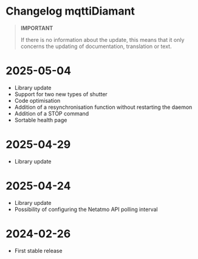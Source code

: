 # Changelog mqttiDiamant

>**IMPORTANT**
>
>If there is no information about the update, this means that it only concerns the updating of documentation, translation or text.

# 2025-05-04
- Library update
- Support for two new types of shutter
- Code optimisation
- Addition of a resynchronisation function without restarting the daemon
- Addition of a STOP command
- Sortable health page

# 2025-04-29
- Library update

# 2025-04-24
- Library update
- Possibility of configuring the Netatmo API polling interval

# 2024-02-26
- First stable release
